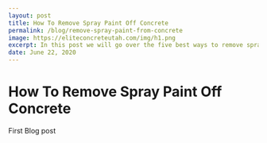 ```yaml
---
layout: post
title: How To Remove Spray Paint Off Concrete
permalink: /blog/remove-spray-paint-from-concrete
image: https://eliteconcreteutah.com/img/h1.png
excerpt: In this post we will go over the five best ways to remove spray paint off your concrete.
date: June 22, 2020
---
```


# How To Remove Spray Paint Off Concrete

First Blog post
